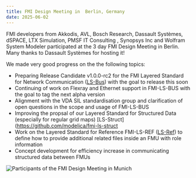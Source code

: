 ```yaml
---
title: FMI Design Meeting in  Berlin, Germany
date: 2025-06-02
---
```


FMI developers from Akkodis, AVL, Bosch Research, Dassault Systèmes, dSPACE, LTX Simulation, PMSF IT Consulting , Synopsys Inc and Wolfram System Modeler participated at the 3 day FMI Design Meeting in Berlin.
Many thanks to Dassault Systèmes for hosting it!

We made very good progress on the the following topics:
- Preparing Release Candidate v1.0.0-rc2 for the FMI Layered Standard for Network Communication ([LS-Bus](https://github.com/modelica/fmi-ls-bus)) with the goal to release this soon
- Continuing of work on Flexray and Ethernet support in FMI-LS-BUS with the goal to tag the next alpha version
- Alignment with the VDA SIL standardisation group and clarification of open questions in the scope and usage of FMI-LS-BUS
- Improving the propsal of our Layered Standard for Structured Data (especially for regular grid maps) [LS-Struct](https://github.com/modelica/fmi-ls-struct
- Work on the Layered Standard for Reference FMI-LS-REF ([LS-Ref](https://github.com/PMSFIT/fmi-ls-ref)) to define how to provide additional related files inside an FMU with role information
- Concept development for efficiency increase in communicating structured data between FMUs

![Participants of the FMI Design Meeting in Munich](/assets/images/FMI-Design-Berlin-2025.jpg)  
